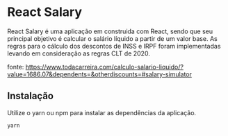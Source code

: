 # React Salary

React Salary é uma aplicação em construida com React, sendo que seu principal objetivo é calcular o salário líquido a partir de um valor base. As regras para o cálculo dos descontos de INSS e IRPF foram implementadas levando em consideração as regras CLT de 2020.

fonte: https://www.todacarreira.com/calculo-salario-liquido/?value=1686.07&dependents=&otherdiscounts=#salary-simulator

## Instalação

Utilize o yarn ou npm para instalar as dependências da aplicação.

```
yarn
```
